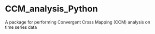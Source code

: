 # CCM_analysis_Python
A package for performing Convergent Cross Mapping (CCM) analysis on time series data
